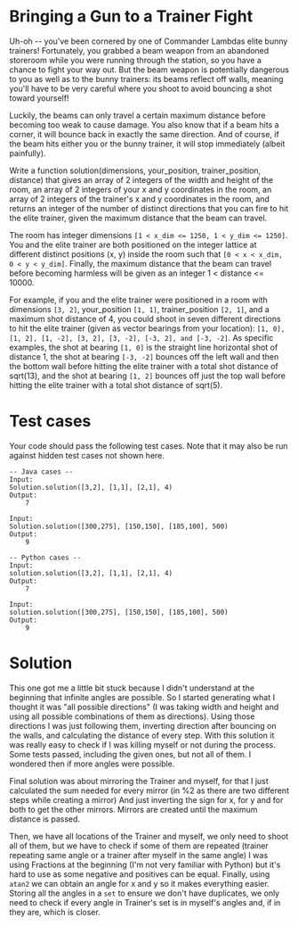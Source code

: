 Bringing a Gun to a Trainer Fight
=================================

Uh-oh -- you've been cornered by one of Commander Lambdas elite bunny trainers! Fortunately,
 you grabbed a beam weapon from an abandoned storeroom while you were running through 
 the station, so you have a chance to fight your way out. But the beam weapon is potentially
  dangerous to you as well as to the bunny trainers: its beams reflect off walls, 
  meaning you'll have to be very careful where you shoot to avoid bouncing a shot toward yourself!

Luckily, the beams can only travel a certain maximum distance before becoming too weak to cause damage. 
You also know that if a beam hits a corner, it will bounce back in exactly the same direction. 
And of course, if the beam hits either you or the bunny trainer, it will stop immediately (albeit painfully). 

Write a function solution(dimensions, your_position, trainer_position, distance) 
that gives an array of 2 integers of the width and height of the room, 
an array of 2 integers of your x and y coordinates in the room, 
an array of 2 integers of the trainer's x and y coordinates in the room, 
and returns an integer of the number of distinct directions that you can fire to hit the elite trainer, 
given the maximum distance that the beam can travel.

The room has integer dimensions `[1 < x_dim <= 1250, 1 < y_dim <= 1250]`. 
You and the elite trainer are both positioned on the integer lattice at different distinct positions 
(x, y) inside the room such that `[0 < x < x_dim, 0 < y < y_dim]`. 
Finally, the maximum distance that the beam can travel before becoming harmless will be 
given as an integer 1 < distance <= 10000.

For example, if you and the elite trainer were positioned in a room with dimensions `[3, 2]`, 
your_position `[1, 1]`, trainer_position `[2, 1]`, 
and a maximum shot distance of 4, you could shoot in seven different directions to hit the elite trainer 
(given as vector bearings from your location): `[1, 0], [1, 2], [1, -2], [3, 2], [3, -2], [-3, 2], and [-3, -2]`. 
As specific examples, the shot at bearing `[1, 0]` is the straight line horizontal shot of distance 1, 
the shot at bearing `[-3, -2]` bounces off the left wall and then the bottom wall before hitting 
the elite trainer with a total shot distance of sqrt(13), and the shot at bearing `[1, 2]` 
bounces off just the top wall before hitting the elite trainer with a total shot distance of sqrt(5).


Test cases
==========
Your code should pass the following test cases.
Note that it may also be run against hidden test cases not shown here.

```
-- Java cases --
Input:
Solution.solution([3,2], [1,1], [2,1], 4)
Output:
    7

Input:
Solution.solution([300,275], [150,150], [185,100], 500)
Output:
    9

-- Python cases --
Input:
solution.solution([3,2], [1,1], [2,1], 4)
Output:
    7

Input:
solution.solution([300,275], [150,150], [185,100], 500)
Output:
    9
```


# Solution

This one got me a little bit stuck because I didn't understand at the beginning that infinite angles are possible.
So I started generating what I thought it was "all possible directions" 
(I was taking width and height and using all possible combinations of them as directions). 
Using those directions I was just following them, inverting direction after bouncing on the walls, 
and calculating the distance of every step. With this solution it was really easy to check if I was killing myself or not during the process.
Some tests passed, including the given ones, but not all of them. I wondered then if more angles were possible.

Final solution was about mirroring the Trainer and myself, for that I just calculated the sum needed for every mirror 
(in %2 as there are two different steps while creating a mirror)
And just inverting the sign for x, for y and for both to get the other mirrors. 
Mirrors are created until the maximum distance is passed.

Then, we have all locations of the Trainer and myself, we only need to shoot all of them, but we have to check if some of them are repeated
(trainer repeating same angle or a trainer after myself in the same angle) 
I was using Fractions at the beginning (I'm not very familiar with Python) but it's hard to use as some negative and positives can be equal. 
Finally, using `atan2` we can obtain an angle for x and y so it makes everything easier.
Storing all the angles in a `set` to ensure we don't have duplicates, we only need to check if every angle 
in Trainer's set is in myself's angles and, if in they are, which is closer.




